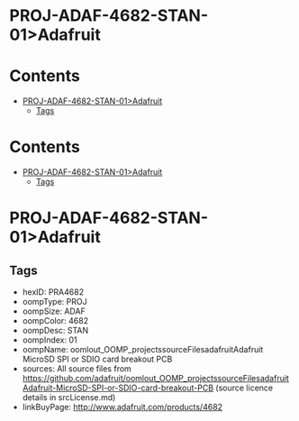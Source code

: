
PROJ-ADAF-4682-STAN-01>Adafruit
===============================

Contents
========

* [PROJ-ADAF-4682-STAN-01>Adafruit](#proj-adaf-4682-stan-01adafruit)
	* [Tags](#tags)

Contents
========

* [PROJ-ADAF-4682-STAN-01>Adafruit](#proj-adaf-4682-stan-01adafruit)
	* [Tags](#tags)

# PROJ-ADAF-4682-STAN-01>Adafruit

## Tags

- hexID: PRA4682
- oompType: PROJ
- oompSize: ADAF
- oompColor: 4682
- oompDesc: STAN
- oompIndex: 01
- oompName: oomlout_OOMP_projectssourceFilesadafruitAdafruit MicroSD SPI or SDIO card breakout PCB
- sources: All source files from https://github.com/adafruit/oomlout_OOMP_projectssourceFilesadafruitAdafruit-MicroSD-SPI-or-SDIO-card-breakout-PCB (source licence details in srcLicense.md)
- linkBuyPage: http://www.adafruit.com/products/4682
